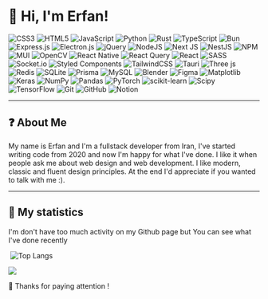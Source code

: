 # 👋 Hi, I'm Erfan! 

![CSS3](https://img.shields.io/badge/CSS3-%231572B6.svg?style=flat-square&logo=css3&logoColor=white) ![HTML5](https://img.shields.io/badge/HTML5-%23E34F26.svg?style=flat-square&logo=html5&logoColor=white) ![JavaScript](https://img.shields.io/badge/JavaScript-%23323330.svg?style=flat-square&logo=javascript&logoColor=%23F7DF1E) ![Python](https://img.shields.io/badge/Python-3670A0?style=flat-square&logo=python&logoColor=ffdd54) ![Rust](https://img.shields.io/badge/Rust-%23000000.svg?style=flat-square&logo=rust&logoColor=white) ![TypeScript](https://img.shields.io/badge/TypeScript-%23007ACC.svg?style=flat-square&logo=typescript&logoColor=white) ![Bun](https://img.shields.io/badge/Bun-%23000000.svg?style=flat-square&logo=bun&logoColor=white) ![Express.js](https://img.shields.io/badge/express.js-%23404d59.svg?style=flat-square&logo=express&logoColor=%2361DAFB) ![Electron.js](https://img.shields.io/badge/Electron-191970?style=flat-square&logo=Electron&logoColor=white) ![jQuery](https://img.shields.io/badge/JQuery-%230769AD.svg?style=flat-square&logo=jquery&logoColor=white) ![NodeJS](https://img.shields.io/badge/Node.js-6DA55F?style=flat-square&logo=node.js&logoColor=white) ![Next JS](https://img.shields.io/badge/Next.js-black?style=flat-square&logo=next.js&logoColor=white) ![NestJS](https://img.shields.io/badge/Nest.js-%23E0234E.svg?style=flat-square&logo=nestjs&logoColor=white) ![NPM](https://img.shields.io/badge/NPM-%23CB3837.svg?style=flat-square&logo=npm&logoColor=white) ![MUI](https://img.shields.io/badge/MUI-%230081CB.svg?style=flat-square&logo=mui&logoColor=white) ![OpenCV](https://img.shields.io/badge/OpenCV-%23white.svg?style=flat-square&logo=opencv&logoColor=white) ![React Native](https://img.shields.io/badge/React_Native-%2320232a.svg?style=flat-square&logo=react&logoColor=%2361DAFB) ![React Query](https://img.shields.io/badge/-React%20Query-FF4154?style=flat-square&logo=react%20query&logoColor=white) ![React](https://img.shields.io/badge/React-%2320232a.svg?style=flat-square&logo=react&logoColor=%2361DAFB) ![SASS](https://img.shields.io/badge/SASS-hotpink.svg?style=flat-square&logo=SASS&logoColor=white) ![Socket.io](https://img.shields.io/badge/Socket.io-black?style=flat-square&logo=socket.io&badgeColor=010101) ![Styled Components](https://img.shields.io/badge/styled--components-DB7093?style=flat-square&logo=styled-components&logoColor=white) ![TailwindCSS](https://img.shields.io/badge/TailwindCSS-%2338B2AC.svg?style=flat-square&logo=tailwind-css&logoColor=white) ![Tauri](https://img.shields.io/badge/Tauri-%2324C8DB.svg?style=flat-square&logo=tauri&logoColor=%23FFFFFF) ![Three js](https://img.shields.io/badge/Threejs-black?style=flat-square&logo=three.js&logoColor=white) ![Redis](https://img.shields.io/badge/Redis-%23DD0031.svg?style=flat-square&logo=redis&logoColor=white) ![SQLite](https://img.shields.io/badge/Sqlite-%2307405e.svg?style=flat-square&logo=sqlite&logoColor=white) ![Prisma](https://img.shields.io/badge/Prisma-3982CE?style=flat-square&logo=Prisma&logoColor=white) ![MySQL](https://img.shields.io/badge/MySQL-4479A1.svg?style=flat-square&logo=mysql&logoColor=white) ![Blender](https://img.shields.io/badge/Blender-%23F5792A.svg?style=flat-square&logo=blender&logoColor=white) ![Figma](https://img.shields.io/badge/Figma-%23F24E1E.svg?style=flat-square&logo=figma&logoColor=white) ![Matplotlib](https://img.shields.io/badge/Matplotlib-%23ffffff.svg?style=flat-square&logo=Matplotlib&logoColor=black) ![Keras](https://img.shields.io/badge/Keras-%23D00000.svg?style=flat-square&logo=Keras&logoColor=white) ![NumPy](https://img.shields.io/badge/Numpy-%23013243.svg?style=flat-square&logo=numpy&logoColor=white) ![Pandas](https://img.shields.io/badge/Pandas-%23150458.svg?style=flat-square&logo=pandas&logoColor=white) ![PyTorch](https://img.shields.io/badge/PyTorch-%23EE4C2C.svg?style=flat-square&logo=PyTorch&logoColor=white) ![scikit-learn](https://img.shields.io/badge/scikit--learn-%23F7931E.svg?style=flat-square&logo=scikit-learn&logoColor=white) ![Scipy](https://img.shields.io/badge/SciPy-%230C55A5.svg?style=flat-square&logo=scipy&logoColor=%white) ![TensorFlow](https://img.shields.io/badge/TensorFlow-%23FF6F00.svg?style=flat-square&logo=TensorFlow&logoColor=white) ![Git](https://img.shields.io/badge/Git-%23F05033.svg?style=flat-square&logo=git&logoColor=white) ![GitHub](https://img.shields.io/badge/Github-%23121011.svg?style=flat-square&logo=github&logoColor=white) ![Notion](https://img.shields.io/badge/Notion-%23000000.svg?style=flat-square&logo=notion&logoColor=white)

<hr>

## ❓ About Me
My name is Erfan and I'm a fullstack developer from Iran, I've started writing code from 2020 and now I'm happy for what I've done. I like it when people ask me about web design and web development. I like modern, classic and fluent design principles. At the end I'd appreciate if you wanted to talk with me :).

<hr>

## 📝 My statistics

I'm don't have too much activity on my Github page but You can see what I've done recently 

<div >
    <img src="https://github-readme-stats.vercel.app/api?username=erfan114&show_icons=true&hide_border=true&hide=prs&title_color=00E7CA&icon_color=00E7CA&bg_color=00000000&rank_icon=github&theme=dark" alt="">
     <img src="https://github-readme-stats.vercel.app/api/top-langs/?username=erfan114&layout=compact&title_color=00E7CA&hide_border=true&icon_color=00E7CA&bg_color=00000000&icon_color=00E7CA&theme=dark" alt="Top Langs">
</div>


[![](https://visitcount.itsvg.in/api?id=erfan114&icon=10&color=9)](https://visitcount.itsvg.in)

🎁 Thanks for paying attention !

